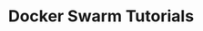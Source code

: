 ---
# Accomplishments widget.
widget: "howto"  # See https://sourcethemes.com/academic/docs/page-builder/
headless: true  # This file represents a page section.
active: true  # Activate this widget? true/false
weight: 9  # Order that this section will appear.
title: "Docker Swarm Tutorials"
subtitle: ""

# Date format
#   Refer to https://sourcethemes.com/academic/docs/customization/#date-format
date_format: "Jan 2006"

# Accomplishments.
#   Add/remove as many `[[item]]` blocks below as you like.
#   `title`, `organization` and `date_start` are the required parameters.
#   Leave other parameters empty if not required.
#   Begin/end multi-line descriptions with 3 quotes `"""`.
item: 
 - title: "Consume Services in a Swarm Cluster"
   summary: " When we deploy microservices as containers across a compute cluster such as a Docker Swarm cluster, it's critical that we have a means of service discovery to call upon. It's central to our ability to consume services effectively. This tutorial explores the topic of service consumption, both from within and externally to a Swarm cluster."
   linkText: "Read the article on semaphoreci.com »"
   linkUrl: "https://semaphoreci.com/community/tutorials/consuming-services-in-a-docker-swarm-mode-cluster"
   openNewWindow: 
   image: "https://i-cdn.embed.ly/1/display/crop?height=2000&key=fd92ebbc52fc43fb98f69e50e7893c13&url=https%3A%2F%2Fd2l3jyjp24noqc.cloudfront.net%2Fuploads%2Fimage%2Fimg%2F727%2FConsuming_Services_in_a_Docker_Swarm_Mode_Cluster.png&width=2636"
 - title: "A Developer's Guide To Docker Swarm"
   summary: "Redundancy is a big deal when scaling websites. However, deploying and managing clusters of containers can quickly become untenable. While there are a few container orchestration tools out there like Kubernetes and Mesosphere (DC/OS), Docker has its own called Docker Swarm Mode. Swarm Mode allows you to deploy, scale, and manage clusters of Docker containers from a single command window. This tutorial, will show how to create a swarm, create some virtual machines that will be part of the swarm, deploy containers to the swarm, and scale those containers horizontally."
   linkText: "Read the article on developer.okta.com »"
   linkUrl: "https://developer.okta.com/blog/2018/02/07/developers-guide-to-docker-part-4"
   openNewWindow: 
   image: "https://res.cloudinary.com/agile-seo/image/fetch/w_176,dpr_1.0,d_blank_am8gzx.png/https%3A%2F%2Flogo.clearbit.com%2Fdeveloper.okta.com%3Fsize%3D250"
 - title: "How to Install and Configure Docker Swarm on Ubuntu"
   summary: "Docker Swarm is a clustering tool that turns a group of Docker hosts into a single virtual server. Docker Swarm ensures availability and high performance for your application by distributing it over the number of Docker hosts inside a cluster. Docker Swarm also allows you to increase the number of container instance for the same application. This tutorial will go through how to install and configure Docker Swarm mode on an Ubuntu 16.04 server"
   linkText: "Read the article on dataquest.io »"
   linkUrl: "https://www.dataquest.io/blog/install-and-configure-docker-swarm-on-ubuntu/"
   openNewWindow: 
   image: "https://res.cloudinary.com/agile-seo/image/fetch/w_176,dpr_1.0,d_blank_am8gzx.png/https%3A%2F%2Flogo.clearbit.com%2Fdataquest.io%3Fsize%3D250"
smallItem: 
 - title: "Docker Swarm Mode on AWS"
   summary: "stelligent.com"
   linkText: ""
   linkUrl: "https://stelligent.com/2017/02/21/docker-swarm-mode-on-aws/"
   openNewWindow: 
   image: "https://res.cloudinary.com/agile-seo/image/fetch/w_62,dpr_1.0,d_blank_am8gzx.png/https%3A%2F%2Flogo.clearbit.com%2Fstelligent.com%3Fsize%3D250"
 - title: "Official Tutorial - Get Started With Swarm Mode"
   summary: "docs.docker.com"
   linkText: ""
   linkUrl: "https://docs.docker.com/engine/swarm/swarm-tutorial/"
   openNewWindow: 
   image: "https://res.cloudinary.com/agile-seo/image/fetch/w_62,dpr_1.0,d_blank_am8gzx.png/https%3A%2F%2Flogo.clearbit.com%2Fdocs.docker.com%3Fsize%3D250"
 - title: "Learn Swarm Mode in the Browser"
   summary: "katacoda.com"
   linkText: ""
   linkUrl: "https://katacoda.com/courses/docker-orchestration"
   openNewWindow: 
   image: "https://res.cloudinary.com/agile-seo/image/fetch/w_62,dpr_1.0,d_blank_am8gzx.png/https%3A%2F%2Flogo.clearbit.com%2Fkatacoda.com%3Fsize%3D250"
 - title: "Swarm Stack Introduction"
   summary: "training.play-with-docker.com"
   linkText: ""
   linkUrl: "http://training.play-with-docker.com/swarm-stack-intro/"
   openNewWindow: 
   image: "https://res.cloudinary.com/agile-seo/image/fetch/w_62,dpr_1.0,d_blank_am8gzx.png/https%3A%2F%2Flogo.clearbit.com%2Ftraining.play-with-docker.com%3Fsize%3D250"
 - title: "Create a Swarm Cluster on DigitalOcean/Ubuntu"
   summary: "digitalocean.com"
   linkText: ""
   linkUrl: "https://www.digitalocean.com/community/tutorials/how-to-create-a-cluster-of-docker-containers-with-docker-swarm-and-digitalocean-on-ubuntu-16-04"
   openNewWindow: 
   image: "https://res.cloudinary.com/agile-seo/image/fetch/w_62,dpr_1.0,d_blank_am8gzx.png/https%3A%2F%2Flogo.clearbit.com%2Fdigitalocean.com%3Fsize%3D250"
 - title: "Tutorial on Deploying a Production Ready Docker Swarm"
   summary: "clocker.io"
   linkText: ""
   linkUrl: "http://www.clocker.io/tutorials/swarm-cluster.html"
   openNewWindow: 
   image: "https://res.cloudinary.com/agile-seo/image/fetch/w_62,dpr_1.0,d_blank_am8gzx.png/https%3A%2F%2Flogo.clearbit.com%2Fclocker.io%3Fsize%3D250"
 - title: "Swarm Cluster Tutorial"
   summary: "docs.cloudsoft.io"
   linkText: ""
   linkUrl: "https://docs.cloudsoft.io/ccs/tutorials/swarm-cluster.html"
   openNewWindow: 
   image: "https://res.cloudinary.com/agile-seo/image/fetch/w_62,dpr_1.0,d_blank_am8gzx.png/https%3A%2F%2Flogo.clearbit.com%2Fdocs.cloudsoft.io%3Fsize%3D250"
 - title: "Docker Swarm Tutorial"
   summary: "bipin0007.blogspot.com"
   linkText: ""
   linkUrl: "http://bipin0007.blogspot.com/2017/06/docker-swarm.html"
   openNewWindow: 
   image: "https://res.cloudinary.com/agile-seo/image/fetch/w_62,dpr_1.0,d_blank_am8gzx.png/https%3A%2F%2Flogo.clearbit.com%2Fbipin0007.blogspot.com%3Fsize%3D250"
---